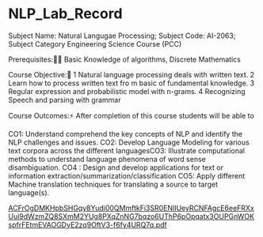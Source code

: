 # NLP_Lab_Record
Subject Name: Natural Langugae Processing; Subject Code: AI-2063; Subject Category Engineering Science Course (PCC)


Prerequisites:👨‍💻
Basic Knowledge of algorithms, Discrete Mathematics

Course Objective:🚀
1 Natural language processing deals with written text.
2 Learn how to process written text fro m basic of fundamental knowledge.
3 Regular expression and probabilistic model with n-grams.
4 Recognizing Speech and parsing with grammar


Course Outcomes:⚡️ After completion of this course students will be able to 

CO1: Understand comprehend the key concepts of NLP and identify the NLP
challenges and issues.
CO2: Develop Language Modeling for various text corpora across the different
languagesCO3: Illustrate computational methods to understand language phenomena of
word sense disambiguation.
CO4 : Design and develop applications for text or information
extraction/summarization/classification
CO5: Apply different Machine translation techniques for translating a source
to target language(s).

[ACFrOgDMKHpbSHGqy8Yudi00QMmftkFi3SR0ENlIUeyRCNFAgcE6eeFRXxUui9dWzmZQ8SXmM2YUg8PXqZnNG7bqzo6UThP6pOpqatx3OUPGnWOKspfrFEtmEVAOGDyE2zq9OftV3-f6fy4URQ7q.pdf](https://github.com/Amanyxdav/NLP_Lab_Record/files/11069770/ACFrOgDMKHpbSHGqy8Yudi00QMmftkFi3SR0ENlIUeyRCNFAgcE6eeFRXxUui9dWzmZQ8SXmM2YUg8PXqZnNG7bqzo6UThP6pOpqatx3OUPGnWOKspfrFEtmEVAOGDyE2zq9OftV3-f6fy4URQ7q.pdf)



